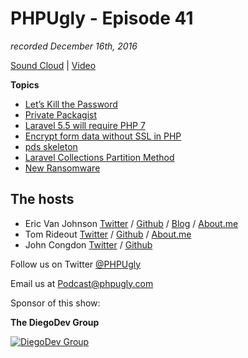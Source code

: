 # PHPUgly - Episode 41
*recorded December 16th, 2016*

[Sound Cloud](https://soundcloud.com/phpugly/episode41) | 
[Video](https://youtu.be/nX2uruRGDxE)

**Topics**
* [Let’s Kill the Password](https://www.sitepoint.com/lets-kill-the-password-magic-login-links-to-the-rescue/)
* [Private Packagist](https://medium.com/packagist/introducing-private-packagist-492553d10660#.hzef17ahc)
* [Laravel 5.5 will require PHP 7](https://twitter.com/taylorotwell/status/809767371774816256)
* [Encrypt form data without SSL in PHP](https://www.phpclasses.org/blog/package/9912/post/1-Encrypt-form-data-without-SSL-in-PHP.html)
* [pds skeleton](https://github.com/php-pds/skeleton)
* [Laravel Collections Partition Method](https://laravel-news.com/collections-partition)
* [New Ransomware](https://www.theguardian.com/technology/2016/dec/12/new-ransomware-victims-popcorn-time-malware?)

## The hosts
* Eric Van Johnson [Twitter](https://twitter.com/shocm) / [Github](https://github.com/ericvanjohnson/) / [Blog](https://www.shocm.com) / [About.me](https://about.me/shocm) 
* Tom Rideout [Twitter](https://twitter.com/realrideout) / [Github](https://github.com/trideout/) / [About.me](https://about.me/thomasrideout)
* John Congdon [Twitter](https://twitter.com/johncongdon) / [Github](https://github.com/johncongdon) 

Follow us on Twitter [@PHPUgly](https://twitter.com/phpugly) 

Email us at [Podcast@phpugly.com](mailto:Podcast@phpugly.com)

Sponsor of this show:

**The DiegoDev Group**

[![DiegoDev Group](https://www.diegodev.com/img/diegodevgroup.png "Logo DiegoDev Group")](https://www.diegodev.com)

